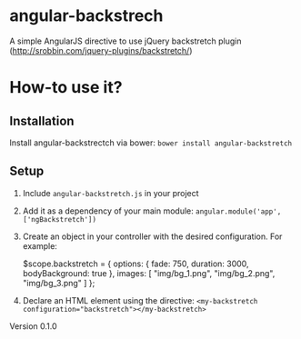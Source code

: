angular-backstrech
==================

A simple AngularJS directive to use jQuery backstretch plugin (http://srobbin.com/jquery-plugins/backstretch/)

# How-to use it?

## Installation

Install angular-backstrectch via bower: `bower install angular-backstretch`

## Setup

1. Include `angular-backstretch.js` in your project
2. Add it as a dependency of your main module: `angular.module('app', ['ngBackstretch'])`
3. Create an object in your controller with the desired configuration. For example:

	$scope.backstretch = {
		options: { fade: 750, duration: 3000, bodyBackground: true },
		images: [
	   		"img/bg_1.png",
	   		"img/bg_2.png",
	   		"img/bg_3.png"
	   	]
	};

4. Declare an HTML element using the directive: `<my-backstretch configuration="backstretch"></my-backstretch>`

Version 0.1.0
